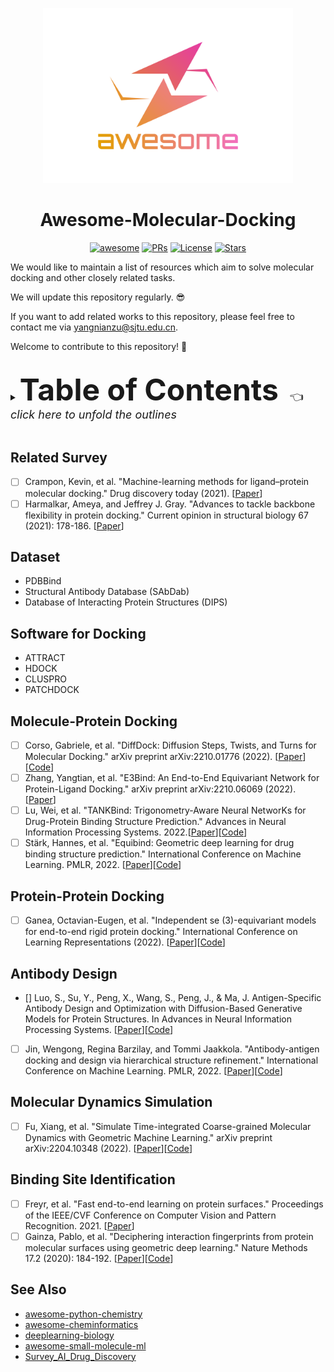 <p align="center">
  <img width="400" src="assets/logo.svg" alt="logo of the awesome series of repositories maintained by Nianzu Yang">
</p>

<h1 align="center"><b>Awesome-Molecular-Docking</b></h1>
<p align="center">
    <a href="https://awesome.re"><img src="https://awesome.re/badge.svg" alt="awesome"></a>
    <a href="https://github.com/Thinklab-SJTU/awesome-molecular-docking/pulls"><img src="https://img.shields.io/badge/PRs-Welcome-yellow" alt="PRs"></a>
    <a href="https://github.com/Thinklab-SJTU/awesome-molecular-docking/blob/master/LICENSE"><img alt="License" src="https://img.shields.io/github/license/Thinklab-SJTU/awesome-molecular-docking?color=green"></a>
    <a href="https://github.com/Thinklab-SJTU/awesome-molecular-docking/stargazers"><img src="https://img.shields.io/github/stars/Thinklab-SJTU/awesome-molecular-docking?color=red&label=Star" alt="Stars"></a>
    <!-- <a href="https://yangnianzu0515.github.io/"><img src="https://img.shields.io/badge/Nianzu-Yang-blue" alt="MyWebsite"></a> -->
</p>

We would like to maintain a list of resources which aim to solve molecular docking and other closely related tasks.

We will update this repository regularly. :sunglasses:

If you want to add related works to this repository, please feel free to contact me via yangnianzu@sjtu.edu.cn. 

Welcome to contribute to this repository! :clap:

<br>
<details>
<summary><b><font size='8'>Table of Contents</font></b><font size='4'>&emsp;👈 <i>click here to unfold the outlines</i></font></summary>

- [Related Survey](#related-survey)
- [Dataset](#dataset)
- [Software for Docking](#software-for-docking)
- [Molecule-Protein Docking](#molecule-protein-docking)
- [Protein-Protein Docking](#protein-protein-docking)
- [Molecular Dynamics Simulation](#molecular-dynamics-simulation)
- [Binding Site Identification](#binding-site-identification)
- [See Also](#see-also)
</details>
<br>


<!-- ## Table of Contents
- [Table of Contents](#table-of-contents)
- [Related Survey](#related-survey)
- [Dataset](#dataset)
- [Software for Docking](#software-for-docking)
- [Molecule-Protein Docking](#molecule-protein-docking)
- [Protein-Protein Docking](#protein-protein-docking)
- [Molecular Dynamics Simulation](#molecular-dynamics-simulation)
- [Binding Site Identification](#binding-site-identification) -->



## Related Survey
- [ ] Crampon, Kevin, et al. "Machine-learning methods for ligand–protein molecular docking." Drug discovery today (2021). [[Paper](https://www.sciencedirect.com/science/article/abs/pii/S1359644621003974)]
- [ ] Harmalkar, Ameya, and Jeffrey J. Gray. "Advances to tackle backbone flexibility in protein docking." Current opinion in structural biology 67 (2021): 178-186. [[Paper](https://www.sciencedirect.com/science/article/abs/pii/S0959440X20302141?via%3Dihub)]

## Dataset
- PDBBind
- Structural Antibody Database (SAbDab)
- Database of Interacting Protein Structures (DIPS)

## Software for Docking
- ATTRACT 
- HDOCK
- CLUSPRO
- PATCHDOCK

<!-- [[Paper]()][[Code]()] -->

## Molecule-Protein Docking
- [ ] Corso, Gabriele, et al. "DiffDock: Diffusion Steps, Twists, and Turns for Molecular Docking." arXiv preprint arXiv:2210.01776 (2022). [[Paper](https://arxiv.org/abs/2210.01776)][[Code](https://github.com/gcorso/DiffDock)]
- [ ] Zhang, Yangtian, et al. "E3Bind: An End-to-End Equivariant Network for Protein-Ligand Docking." arXiv preprint arXiv:2210.06069 (2022). [[Paper](https://arxiv.org/abs/2210.06069)]
- [ ] Lu, Wei, et al. "TANKBind: Trigonometry-Aware Neural NetworKs for Drug-Protein Binding Structure Prediction." Advances in Neural Information Processing Systems. 2022.[[Paper](https://openreview.net/forum?id=MSBDFwGYwwt)][[Code](https://github.com/luwei0917/TankBind)]
- [ ] Stärk, Hannes, et al. "Equibind: Geometric deep learning for drug binding structure prediction." International Conference on Machine Learning. PMLR, 2022. [[Paper](https://proceedings.mlr.press/v162/stark22b.html)][[Code](https://github.com/HannesStark/EquiBind)]

## Protein-Protein Docking
- [ ] Ganea, Octavian-Eugen, et al. "Independent se (3)-equivariant models for end-to-end rigid protein docking." International Conference on Learning Representations (2022). [[Paper](https://openreview.net/forum?id=GQjaI9mLet)][[Code](https://github.com/octavian-ganea/equidock_public)]


## Antibody Design
- []  Luo, S., Su, Y., Peng, X., Wang, S., Peng, J., & Ma, J. Antigen-Specific Antibody Design and Optimization with Diffusion-Based Generative Models for Protein Structures. In Advances in Neural Information Processing Systems. [[Paper](https://openreview.net/forum?id=jSorGn2Tjg)][[Code](https://github.com/luost26/diffab)]
- [ ] Jin, Wengong, Regina Barzilay, and Tommi Jaakkola. "Antibody-antigen docking and design via hierarchical structure refinement." International Conference on Machine Learning. PMLR, 2022. [[Paper](https://proceedings.mlr.press/v162/jin22a.html)][[Code](https://github.com/wengong-jin/abdockgen)]

## Molecular Dynamics Simulation
- [ ] Fu, Xiang, et al. "Simulate Time-integrated Coarse-grained Molecular Dynamics with Geometric Machine Learning." arXiv preprint arXiv:2204.10348 (2022). [[Paper](https://arxiv.org/abs/2204.10348)][[Code](https://github.com/kyonofx/mlcgmd)]

## Binding Site Identification
- [ ] Freyr, et al. "Fast end-to-end learning on protein surfaces." Proceedings of the IEEE/CVF Conference on Computer Vision and Pattern Recognition. 2021. [[Paper](https://openaccess.thecvf.com/content/CVPR2021/html/Sverrisson_Fast_End-to-End_Learning_on_Protein_Surfaces_CVPR_2021_paper.html)]
- [ ] Gainza, Pablo, et al. "Deciphering interaction fingerprints from protein molecular surfaces using geometric deep learning." Nature Methods 17.2 (2020): 184-192. [[Paper](https://www.nature.com/articles/s41592-019-0666-6)][[Code](https://github.com/LPDI-EPFL/masif)]

## See Also
- [awesome-python-chemistry](https://github.com/lmmentel/awesome-python-chemistry)
- [awesome-cheminformatics](https://github.com/hsiaoyi0504/awesome-cheminformatics)
- [deeplearning-biology](https://github.com/hussius/deeplearning-biology)
- [awesome-small-molecule-ml](https://github.com/benb111/awesome-small-molecule-ml)
- [Survey_AI_Drug_Discovery](https://github.com/dengjianyuan/Survey_AI_Drug_Discovery)